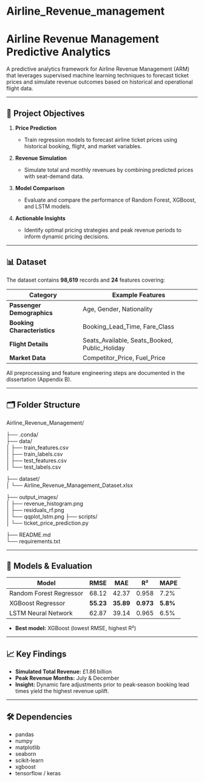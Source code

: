 # Airline_Revenue_management

# Airline Revenue Management Predictive Analytics

A predictive analytics framework for Airline Revenue Management (ARM) that leverages supervised machine learning techniques to forecast ticket prices and simulate revenue outcomes based on historical and operational flight data.

---

## 📌 Project Objectives

1. **Price Prediction**  
   - Train regression models to forecast airline ticket prices using historical booking, flight, and market variables.  

2. **Revenue Simulation**  
   - Simulate total and monthly revenues by combining predicted prices with seat-demand data.  

3. **Model Comparison**  
   - Evaluate and compare the performance of Random Forest, XGBoost, and LSTM models.  

4. **Actionable Insights**  
   - Identify optimal pricing strategies and peak revenue periods to inform dynamic pricing decisions.

---

## 📊 Dataset

The dataset contains **98,619** records and **24** features covering:

| Category                    | Example Features                              |
|-----------------------------|-----------------------------------------------|
| **Passenger Demographics**  | Age, Gender, Nationality                      |
| **Booking Characteristics** | Booking_Lead_Time, Fare_Class                 |
| **Flight Details**          | Seats_Available, Seats_Booked, Public_Holiday |
| **Market Data**             | Competitor_Price, Fuel_Price                  |

All preprocessing and feature engineering steps are documented in the dissertation (Appendix B).

---

## 🗂️ Folder Structure

Airline_Revenue_Management/

├── .conda/                    
├── data/                      
│   ├── train_features.csv     
│   ├── train_labels.csv       
│   ├── test_features.csv      
│   └── test_labels.csv        

├── dataset/                   
│   └── Airline_Revenue_Management_Dataset.xlsx

├── output_images/             
│   ├── revenue_histogram.png  
│   ├── residuals_rf.png       
│   └── qqplot_lstm.png 
├── scripts/                   
│   └── ticket_price_prediction.py

├── README.md                  
└── requirements.txt           


---

## 🧠 Models & Evaluation

| Model                    | RMSE   | MAE    | R²     | MAPE  |
|--------------------------|--------|--------|--------|-------|
| Random Forest Regressor  | 68.12  | 42.37  | 0.958  | 7.2%  |
| XGBoost Regressor        | **55.23**  | **35.89**  | **0.973**  | **5.8%**  |
| LSTM Neural Network      | 62.87  | 39.14  | 0.965  | 6.5%  |

- **Best model:** XGBoost (lowest RMSE, highest R²)

---

## 📈 Key Findings

- **Simulated Total Revenue:** £1.86 billion  
- **Peak Revenue Months:** July & December  
- **Insight:** Dynamic fare adjustments prior to peak‑season booking lead times yield the highest revenue uplift.
---

## 🛠️ Dependencies

- pandas  
- numpy  
- matplotlib  
- seaborn  
- scikit-learn  
- xgboost  
- tensorflow / keras  



